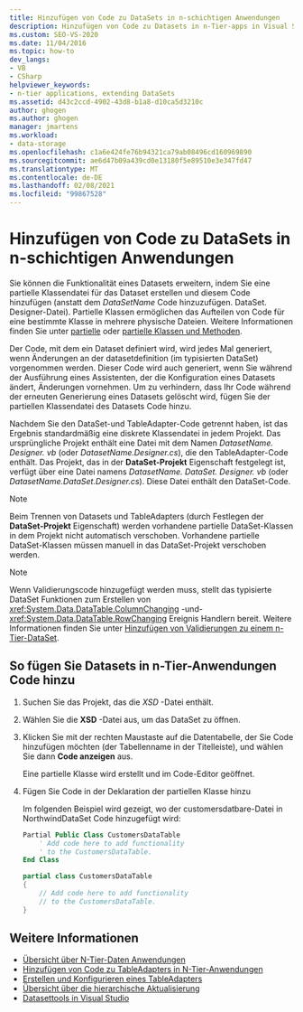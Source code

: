 ```yaml
---
title: Hinzufügen von Code zu DataSets in n-schichtigen Anwendungen
description: Hinzufügen von Code zu Datasets in n-Tier-apps in Visual Studio. Erstellen Sie eine partielle Klassendatei für ein DataSet, und fügen Sie Ihr Code hinzu (anstelle von DatasetName. DataSet. Designer).
ms.custom: SEO-VS-2020
ms.date: 11/04/2016
ms.topic: how-to
dev_langs:
- VB
- CSharp
helpviewer_keywords:
- n-tier applications, extending DataSets
ms.assetid: d43c2ccd-4902-43d8-b1a8-d10ca5d3210c
author: ghogen
ms.author: ghogen
manager: jmartens
ms.workload:
- data-storage
ms.openlocfilehash: c1a6e424fe76b94321ca79ab08496cd160969890
ms.sourcegitcommit: ae6d47b09a439cd0e13180f5e89510e3e347fd47
ms.translationtype: MT
ms.contentlocale: de-DE
ms.lasthandoff: 02/08/2021
ms.locfileid: "99867528"
---
```

# <a name="add-code-to-datasets-in-n-tier-applications"></a>Hinzufügen von Code zu DataSets in n-schichtigen Anwendungen

Sie können die Funktionalität eines Datasets erweitern, indem Sie eine partielle Klassendatei für das Dataset erstellen und diesem Code hinzufügen (anstatt dem *DataSetName* Code hinzuzufügen. DataSet. Designer-Datei). Partielle Klassen ermöglichen das Aufteilen von Code für eine bestimmte Klasse in mehrere physische Dateien. Weitere Informationen finden Sie unter [partielle](/dotnet/visual-basic/language-reference/modifiers/partial) oder [partielle Klassen und Methoden](/dotnet/csharp/programming-guide/classes-and-structs/partial-classes-and-methods).

Der Code, mit dem ein Dataset definiert wird, wird jedes Mal generiert, wenn Änderungen an der datasetdefinition (im typisierten DataSet) vorgenommen werden. Dieser Code wird auch generiert, wenn Sie während der Ausführung eines Assistenten, der die Konfiguration eines Datasets ändert, Änderungen vornehmen. Um zu verhindern, dass Ihr Code während der erneuten Generierung eines Datasets gelöscht wird, fügen Sie der partiellen Klassendatei des Datasets Code hinzu.

Nachdem Sie den DataSet-und TableAdapter-Code getrennt haben, ist das Ergebnis standardmäßig eine diskrete Klassendatei in jedem Projekt. Das ursprüngliche Projekt enthält eine Datei mit dem Namen *DatasetName. Designer. vb* (oder *DatasetName.Designer.cs*), die den TableAdapter-Code enthält. Das Projekt, das in der **DataSet-Projekt** Eigenschaft festgelegt ist, verfügt über eine Datei namens *DatasetName. DataSet. Designer. vb* (oder *DatasetName.DataSet.Designer.cs*). Diese Datei enthält den DataSet-Code.

> [!NOTE]
> Beim Trennen von Datasets und TableAdapters (durch Festlegen der **DataSet-Projekt** Eigenschaft) werden vorhandene partielle DataSet-Klassen in dem Projekt nicht automatisch verschoben. Vorhandene partielle DataSet-Klassen müssen manuell in das DataSet-Projekt verschoben werden.

> [!NOTE]
> Wenn Validierungscode hinzugefügt werden muss, stellt das typisierte DataSet Funktionen zum Erstellen von <xref:System.Data.DataTable.ColumnChanging> -und- <xref:System.Data.DataTable.RowChanging> Ereignis Handlern bereit. Weitere Informationen finden Sie unter [Hinzufügen von Validierungen zu einem n-Tier-DataSet](../data-tools/add-validation-to-an-n-tier-dataset.md).

## <a name="to-add-code-to-datasets-in-n-tier-applications"></a>So fügen Sie Datasets in n-Tier-Anwendungen Code hinzu

1. Suchen Sie das Projekt, das die *XSD* -Datei enthält.

2. Wählen Sie die **XSD** -Datei aus, um das DataSet zu öffnen.

3. Klicken Sie mit der rechten Maustaste auf die Datentabelle, der Sie Code hinzufügen möchten (der Tabellenname in der Titelleiste), und wählen Sie dann **Code anzeigen** aus.

     Eine partielle Klasse wird erstellt und im Code-Editor geöffnet.

4. Fügen Sie Code in der Deklaration der partiellen Klasse hinzu

     Im folgenden Beispiel wird gezeigt, wo der customersdatbare-Datei in NorthwindDataSet Code hinzugefügt wird:

    ```vb
    Partial Public Class CustomersDataTable
        ' Add code here to add functionality
        ' to the CustomersDataTable.
    End Class
    ```

    ```csharp
    partial class CustomersDataTable
    {
        // Add code here to add functionality
        // to the CustomersDataTable.
    }
    ```

## <a name="see-also"></a>Weitere Informationen

- [Übersicht über N-Tier-Daten Anwendungen](../data-tools/n-tier-data-applications-overview.md)
- [Hinzufügen von Code zu TableAdapters in N-Tier-Anwendungen](../data-tools/add-code-to-tableadapters-in-n-tier-applications.md)
- [Erstellen und Konfigurieren eines TableAdapters](create-and-configure-tableadapters.md)
- [Übersicht über die hierarchische Aktualisierung](hierarchical-update.md)
- [Datasettools in Visual Studio](../data-tools/dataset-tools-in-visual-studio.md)

